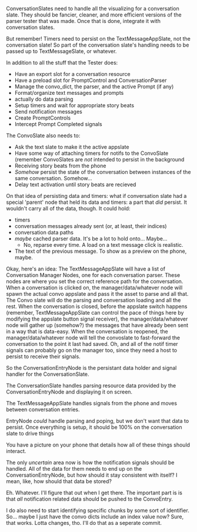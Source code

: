 ConversationSlates need to handle all the visualizing for a conversation slate. They should be fancier, cleaner, and more efficient versions of the parser tester that was made. Once that is done, integrate it with conversation slates.

But remember! Timers need to persist on the TextMessageAppSlate, not the conversation slate! So part of the conversation slate's handling needs to be passed up to TextMessageSlate, or whatever.

In addition to all the stuff that the Tester does:
- Have an export slot for a conversation resource
- Have a preload slot for PromptControl and ConversationParser
- Manage the convo_dict, the parser, and the active Prompt (if any)
- Format/organize text messages and prompts
- actually do data parsing
- Setup timers and wait for appropriate story beats
- Send notification messages
- Create PromptControls
- Intercept Prompt Completed signals

The ConvoSlate also needs to:
- Ask the text slate to make it the active appslate
- Have some way of attaching timers for notifs to the ConvoSlate (remember ConvoSlates are _not_ intended to persist in the background
- Receiving story beats from the phone
- _Somehow_ persist the state of the conversation between instances of the same conversation. Somehow...
- Delay text activation until story beats are recieved

On that idea of persisting data and timers: what if conversation slate had a special 'parent' node that held its data and timers: a part that _did_ persist. It wouldn't carry all of the data, though. It could hold:
- timers
- conversation messages already sent (or, at least, their indices)
- conversation data paths
- _maybe_ cached parser data. It's be a lot to hold onto... Maybe...
	* No, reparse every time. A load on a text message click is realistic.
- The text of the previous message. To show as a preview on the phone, maybe.

Okay, here's an idea:
The TextMessageAppSlate will have a list of Conversation Manager Nodes, one for each conversation parser. These nodes are where you set the correct reference path for the conversation. When a conversation is clicked on, the manager/data/whatever node will spawn the actual convo appslate and pass it the asset to parse and all that. The Convo slate will do the parsing and conversation loading and all the rest.
When the conversation is closed, before the appslate switch happens (remember, TextMessageAppSlate can control the pace of things here by modifying the appslate button signal receiver), the manager/data/whatever node will gather up (somehow?) the messages that have already been sent in a way that is data-easy. When the conversation is reopened, the manager/data/whatever node will tell the convoslate to fast-forward the conversation to the point it last had saved.
Oh, and all of the notif timer signals can probably go on the manager too, since they need a host to persist to receive their signals.

So the ConversationEntryNode is the persistant data holder and signal handler for the ConversationSlate.

The ConversationSlate handles parsing resource data provided by the ConversationEntryNode and displaying it on screen.

The TextMessageAppSlate handles signals from the phone and moves between conversation entries.

EntryNode _could_ handle parsing and poping, but we don't want that data to persist. Once everything is setup, it should be 100% on the conversation slate to drive things

You have a picture on your phone that details how all of these things should interact.

The only _uncertain_ area now is how the notification signals should be handled. All of the data for them needs to end up on the ConversationEntryNode, but how should it stay consistent with itself? I mean, like, how should that data be stored?

Eh. Whatever. I'll figure that out when I get there. The important part is is that _all_ notification related data should be pushed to the ConvoEntry.

I do also need to start identifying specific chunks by some sort of identifier. So... maybe I just have the convo dicts include an index value now? Sure, that works. Lotta changes, tho. I'll do that as a seperate commit.